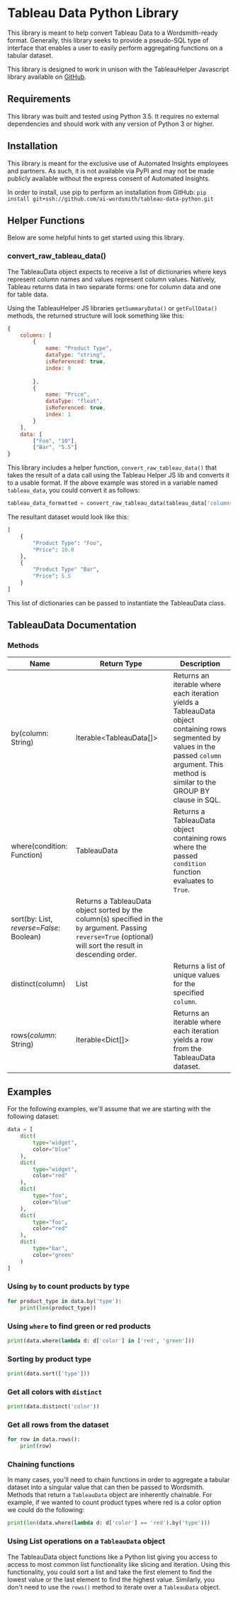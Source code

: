 # Tableau Data Python Library
This library is meant to help convert Tableau Data to a Wordsmith-ready format.
Generally, this library seeks to provide a pseudo-SQL type of interface that
enables a user to easily perform aggregating functions on a tabular dataset.

This library is designed to work in unison with the TableauHelper Javascript
library available on [GitHub](https://github.com/ai-wordsmith/tableau-js-helper).

## Requirements
This library was built and tested using Python 3.5. It requires no external
dependencies and should work with any version of Python 3 or higher.

## Installation
This library is meant for the exclusive use of Automated Insights employees and
partners. As such, it is not available via PyPI and may not be made publicly
available without the express consent of Automated Insights.

In order to install, use pip to perform an installation from GitHub:
`pip install git+ssh://github.com/ai-wordsmith/tableau-data-python.git`

## Helper Functions
Below are some helpful hints to get started using this library.

### convert_raw_tableau_data()
The TableauData object expects to receive a list of dictionaries where keys
represent column names and values represent column values. Natively, Tableau
returns data in two separate forms: one for column data and one for table data.

Using the TableauHelper JS libraries `getSummaryData()` or `getFullData()` methods, the returned structure will look something like this:

```javascript
{
    columns: [
        {
            name: "Product Type",
            dataType: "string",
            isReferenced: true,
            index: 0
            
        },
        {
            name: "Price",
            dataType: "float",
            isReferenced: true,
            index: 1
        }
    ],
    data: [
        ["Foo", "10"],
        ["Bar", "5.5"]
}

```
This library includes a helper function, `convert_raw_tableau_data()` that takes the result of a data call using the Tableau Helper JS lib and converts it to a usable format. If the above example was stored in a variable named `tableau_data`, you could convert it as follows:

```python
tableau_data_formatted = convert_raw_tableau_data(tableau_data['columns'], tableau_data['data'])
```

The resultant dataset would look like this:

```python
[
    {
        "Product Type": "Foo",
        "Price": 10.0
    },
    {
        "Product Type" "Bar",
        "Price": 5.5
    }
]
```

This list of dictionaries can be passed to instantiate the TableauData class.

## TableauData Documentation

### Methods

| Name | Return Type | Description |
|------|-------------|-------------|
| by(column: String) | Iterable<TableauData[]> | Returns an iterable where each iteration yields a TableauData object containing rows segmented by values in the passed `column` argument. This method is similar to the GROUP BY clause in SQL. |
| where(condition: Function) | TableauData | Returns a TableauData object containing rows where the passed `condition` function evaluates to `True`. |
| sort(by: List, *reverse=False*: Boolean) | Returns a TableauData object sorted by the column(s) specified in the `by` argument. Passing `reverse=True` (optional) will sort the result in descending order. |
| distinct(column) | List | Returns a list of unique values for the specified `column`. |
| rows(*column*: String) | Iterable<Dict[]> | Returns an iterable where each iteration yields a row from the TableauData dataset. |

## Examples

For the following examples, we'll assume that we are starting with the following dataset:

```python
data = [
    dict(
        type="widget",
        color="blue"
    ),
    dict(
        type="widget",
        color="red"
    ),
    dict(
        type="foo",
        color="blue"
    ),
    dict(
        type="foo",
        color="red"
    ),
    dict(
        type="bar",
        color="green"
    )
]
```

### Using `by` to count products by type

```python
for product_type in data.by('type'):
    print(len(product_type))
```

### Using `where` to find green or red products

```python
print(data.where(lambda d: d['color'] in ['red', 'green']))
```

### Sorting by product type

```python
print(data.sort(['type']))
```

### Get all colors with `distinct`

```python
print(data.distinct('color'))
```

### Get all rows from the dataset

```python
for row in data.rows():
    print(row)
```

### Chaining functions

In many cases, you'll need to chain functions in order to aggregate a tabular dataset into a singular value that can then be passed to Wordsmith. Methods that return a `TableauData` object are inherently chainable. For example, if we wanted to count product types where red is a color option we could do the following:

```python
print(len(data.where(lambda d: d['color'] == 'red').by('type')))
```

### Using List operations on a `TableauData` object

The TableauData object functions like a Python list giving you access to access to most common list functionality like slicing and iteration. Using this functionality, you could sort a list and take the first element to find the lowest value or the last element to find the highest value. Similarly, you don't need to use the `rows()` method to iterate over a `TableauData` object. 